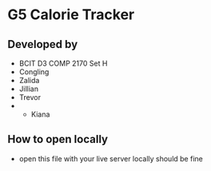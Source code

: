 # G5 Calorie Tracker
## Developed by
- BCIT D3 COMP 2170 Set H
- Congling
- Zalida
- Jillian
- Trevor
- - Kiana
## How to open locally
- open this file with your live server locally should be fine